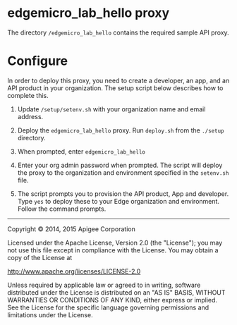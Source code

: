 # edgemicro_lab_hello proxy

The directory `/edgemicro_lab_hello` contains the required sample API proxy.

# Configure

In order to deploy this proxy, you need to create a developer, an app, and an API product in your organization. The setup script below describes how to complete this.

1. Update `/setup/setenv.sh` with your organization name and email address.

3. Deploy the `edgemicro_lab_hello` proxy. Run `deploy.sh` from the `./setup` directory.

4. When prompted, enter `edgemicro_lab_hello`

5. Enter your org admin password when prompted. The script will deploy the proxy to the organization and environment specified in the `setenv.sh` file.

6. The script prompts you to provision the API product, App and developer. Type `yes` to deploy these to your Edge organization and environment.  Follow the command prompts.


---
Copyright © 2014, 2015 Apigee Corporation

Licensed under the Apache License, Version 2.0 (the "License"); you may not use
this file except in compliance with the License. You may obtain a copy
of the License at

http://www.apache.org/licenses/LICENSE-2.0

Unless required by applicable law or agreed to in writing, software
distributed under the License is distributed on an "AS IS" BASIS,
WITHOUT WARRANTIES OR CONDITIONS OF ANY KIND, either express or implied.
See the License for the specific language governing permissions and
limitations under the License.
